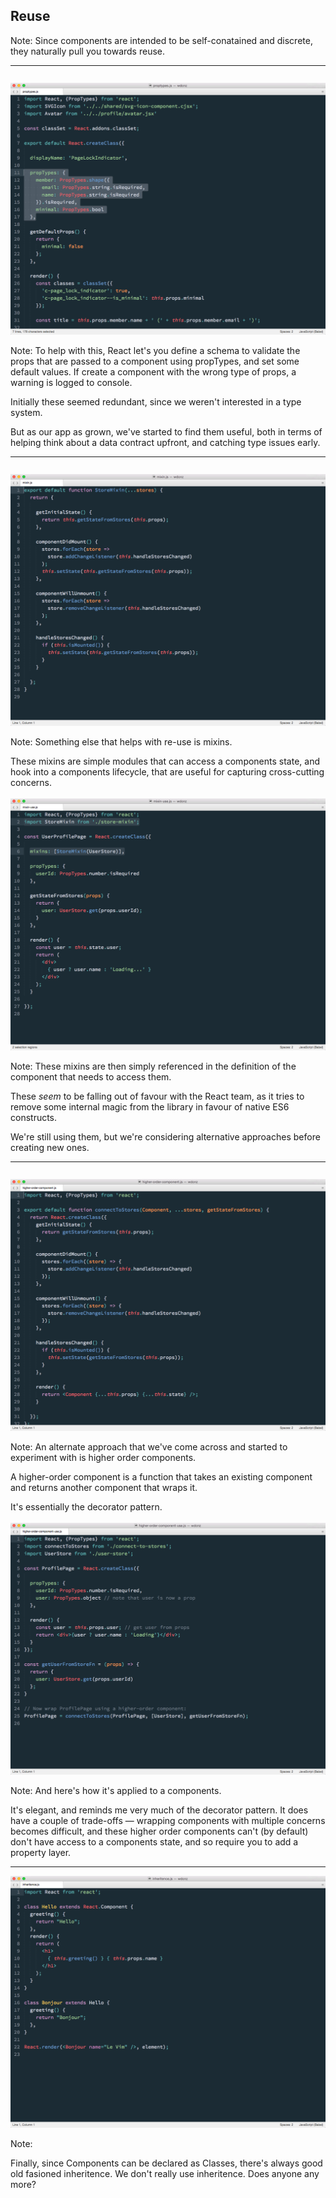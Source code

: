 ## Reuse

Note:
Since components are intended to be self-conatained and discrete, they naturally pull you towards reuse.

---

## `propTypes`

---


<a href="subl://open?url=file:///Users/vim/code/sketches/wdcnz-2015-react-tips-and-tricks/code-samples/proptypes.js"><img src="../../images/proptypes.png" style="margin-top: -60px; border: 0;" /></a>

Note:
To help with this, React let's you define a schema to validate the props that are passed to a component using propTypes, and set some default values. If create a component with the wrong type of props, a warning is logged to console.

Initially these seemed redundant, since we weren't interested in a type system.

But as our app as grown, we've started to find them useful, both in terms of helping think about a data contract upfront, and catching type issues early.

---

## Mixins

---

<a href="subl://open?url=file:///Users/vim/code/sketches/wdcnz-2015-react-tips-and-tricks/code-samples/mixin.js"><img src="../../images/mixin.png" style="margin-top: -60px; border: 0;" /></a>

Note:
Something else that helps with re-use is mixins.

These mixins are simple modules that can access a components state, and hook into a components lifecycle, that are useful for capturing cross-cutting concerns. 

Here we see one that set's a components state in response to change events from a Store.

---

<a href="subl://open?url=file:///Users/vim/code/sketches/wdcnz-2015-react-tips-and-tricks/code-samples/mixin-use.js"><img src="../../images/mixin-use.png" style="margin-top: -60px; border: 0;" /></a>

Note:
These mixins are then simply referenced in the definition of the component that needs to access them.

These _seem_ to be falling out of favour with the React team, as it tries to remove some internal magic from the library in favour of native ES6 constructs. 

We're still using them, but we're considering alternative approaches before creating new ones.

---


## Higher order components

---

<a href="subl://open?url=file:///Users/vim/code/sketches/wdcnz-2015-react-tips-and-tricks/code-samples/higher-order-component.js"><img src="../../images/higher-order-component.png" style="margin-top: -60px; border: 0;" /></a>

Note:
An alternate approach that we've come across and started to experiment with is higher order components.

A higher-order component is a function that takes an existing component and returns another component that wraps it. 

It's essentially the decorator pattern.

It looks a lot like the mixin, but instead of accessing the components internal state directly, it wraps it and passed additional properties to it.

---

<a href="subl://open?url=file:///Users/vim/code/sketches/wdcnz-2015-react-tips-and-tricks/code-samples/higher-order-component-use.js"><img src="../../images/higher-order-component-use.png" style="margin-top: -60px; border: 0;" /></a>

Note:
And here's how it's applied to a components.

It's elegant, and reminds me very much of the decorator pattern. It does have a couple of trade-offs — wrapping components with multiple concerns becomes difficult, and these higher order components can't (by default) don't have access to a components state, and so require you to add a property layer.

---


### Inheritence

---

<a href="subl://open?url=file:///Users/vim/code/sketches/wdcnz-2015-react-tips-and-tricks/code-samples/inheritence.js"><img src="../../images/inheritence.png" style="margin-top: -60px; border: 0;" /></a>

Note:

Finally, since Components can be declared as Classes, there's always good old fasioned inheritence. We don't really use inheritence. Does anyone any more?
